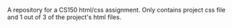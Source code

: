 A repository for a CS150 html/css assignment. Only contains project css file and 1 out of 3 of the project's html files.
